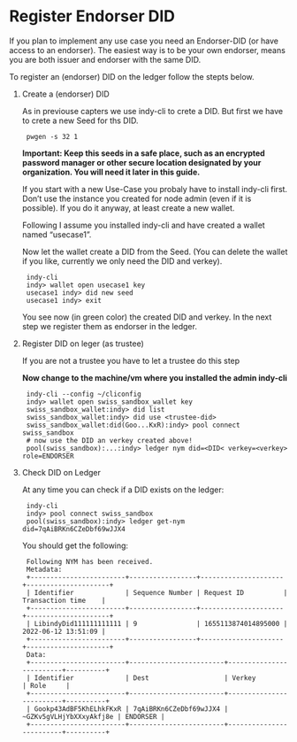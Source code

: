 # Register Endorser DID

If you plan to implement any use case you need an Endorser-DID (or have access to an endorser). The easiest way is to be your own endorser, means you are both issuer and endorser with the same DID.

To register an (endorser) DID on the ledger follow the stepts below.

1. Create a (endorser) DID

    As in previouse capters we use indy-cli to crete a DID. But first we have to crete a new Seed for ths DID.

        pwgen -s 32 1

    **Important: Keep this seeds in a safe place, such as an encrypted password manager or other secure location designated by your organization. You will need it later in this guide.**

    If you start with a new Use-Case you probaly have to install  indy-cli first. Don’t use the instance you created for node admin (even if it is possible). If you do it anyway, at least create a new wallet.

    Following I assume you installed indy-cli and have created a wallet named “usecase1”.

    Now let the wallet create a DID from the Seed. (You can delete the wallet if you like, currently we only need the DID and verkey).

        indy-cli
        indy> wallet open usecase1 key
        usecase1 indy> did new seed
        usecase1 indy> exit

    You see now (in green color) the created DID and verkey. In the next step we register them as endorser in the ledger.

2. Register DID on leger (as trustee)

    If you are not a trustee you have to let a trustee do this step

    **Now change to the machine/vm where you installed the admin indy-cli**

        indy-cli --config ~/cliconfig
        indy> wallet open swiss_sandbox_wallet key
        swiss_sandbox_wallet:indy> did list
        swiss_sandbox_wallet:indy> did use <trustee-did>
        swiss_sandbox_wallet:did(Goo...KxR):indy> pool connect swiss_sandbox
        # now use the DID an verkey created above!
        pool(swiss_sandbox):...:indy> ledger nym did=<DID< verkey=<verkey> role=ENDORSER

3. Check DID on Ledger

    At any time you can check if a DID exists on the ledger:

        indy-cli
        indy> pool connect swiss_sandbox
        pool(swiss_sandbox):indy> ledger get-nym did=7qAiBRKn6CZeDbf69wJJX4

    You should get the following:

        Following NYM has been received.
        Metadata:
        +------------------------+-----------------+---------------------+---------------------+
        | Identifier             | Sequence Number | Request ID          | Transaction time    |
        +------------------------+-----------------+---------------------+---------------------+
        | LibindyDid111111111111 | 9               | 1655113874014895000 | 2022-06-12 13:51:09 |
        +------------------------+-----------------+---------------------+---------------------+
        Data:
        +------------------------+------------------------+-------------------------+----------+
        | Identifier             | Dest                   | Verkey                  | Role     |
        +------------------------+------------------------+-------------------------+----------+
        | Gookp43AdBF5KhELhkFKxR | 7qAiBRKn6CZeDbf69wJJX4 | ~GZKv5gVLHjYbXXxyAkfj8e | ENDORSER |
        +------------------------+------------------------+-------------------------+----------+